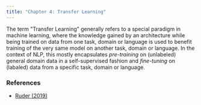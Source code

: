 ```yaml
---
title: "Chapter 4: Transfer Learning"
---
```

The term "Transfer Learning" generally refers to a special paradigm in machine learning, where the knowledge gained by an architecture while being trained on data from one task, domain or language is used to benefit training of the very same model on another task, domain or language. In the context of NLP, this mostly encapsulates _pre-training_ on (unlabeled) general domain data in a self-supervised fashion and _fine-tuning_ on (labaled) data from a specific task, domain or language.

<!--more-->

### References 

- [Ruder (2019)](https://ruder.io/thesis/)
